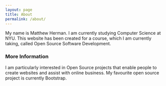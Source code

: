 ```yaml
---
layout: page
title: About
permalink: /about/
---
```


My name is Matthew Herman. I am currently studying Computer Science at NYU. This website has been created for a course, which I am currently taking, called Open Source Software Development.

### More Information

I am particularly interested in Open Source projects that enable people to create websites and assist with online business. My favourite open source project is currently Bootstrap.

